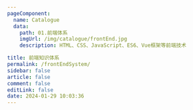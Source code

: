```yaml
---
pageComponent: 
  name: Catalogue
  data: 
    path: 01.前端体系
    imgUrl: /img/catalogue/frontEnd.jpg
    description: HTML、CSS、JavaScript、ES6、Vue框架等前端技术

title: 前端知识体系
permalink: /frontEndSystem/
sidebar: false
article: false
comment: false
editLink: false
date: 2024-01-29 10:03:36
---
```

